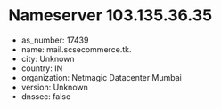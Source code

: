 # Nameserver 103.135.36.35

* as_number: 17439
* name: mail.scsecommerce.tk.
* city: Unknown
* country: IN
* organization: Netmagic Datacenter Mumbai
* version: Unknown
* dnssec: false
